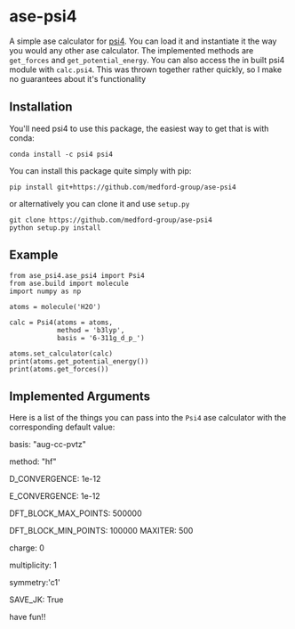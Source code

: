 # ase-psi4

A simple ase calculator for [psi4](http://www.psicode.org/psi4manual/master/index.html). You can load it and instantiate it the way you would any other ase calculator. The implemented methods are `get_forces` and `get_potential_energy`. You can also access the in built psi4 module with `calc.psi4`. This was thrown together rather quickly, so I make no guarantees about it's functionality

## Installation
You'll need psi4 to use this package, the easiest way to get that is with conda:

```
conda install -c psi4 psi4 
```

You can install this package quite simply with pip:

```
pip install git+https://github.com/medford-group/ase-psi4
```

or alternatively you can clone it and use `setup.py`

```
git clone https://github.com/medford-group/ase-psi4
python setup.py install
```

## Example

```
from ase_psi4.ase_psi4 import Psi4
from ase.build import molecule
import numpy as np

atoms = molecule('H2O')

calc = Psi4(atoms = atoms,
            method = 'b3lyp',
            basis = '6-311g_d_p_')

atoms.set_calculator(calc)
print(atoms.get_potential_energy())
print(atoms.get_forces())
```

## Implemented Arguments

Here is a list of the things you can pass into the `Psi4` ase calculator with the corresponding default value:

basis: "aug-cc-pvtz"

method: "hf"

D\_CONVERGENCE: 1e-12

E\_CONVERGENCE: 1e-12

DFT\_BLOCK\_MAX\_POINTS: 500000

DFT\_BLOCK\_MIN\_POINTS: 100000
MAXITER: 500

charge: 0

multiplicity: 1

symmetry:'c1'

SAVE\_JK: True



have fun!!
